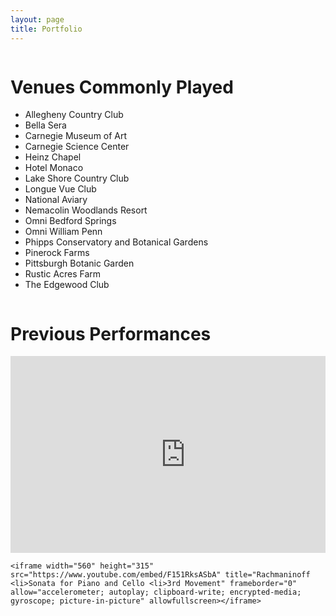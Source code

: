 ```yaml
---
layout: page
title: Portfolio
---
```


<div class="row">
  <div class="column">
  <h1>Venues Commonly Played</h1>
    <ul>
        <li>Allegheny Country Club</li>
        <li>Bella Sera</li>
        <li>Carnegie Museum of Art</li>
        <li>Carnegie Science Center</li>
        <li>Heinz Chapel</li>
        <li>Hotel Monaco</li>
        <li>Lake Shore Country Club</li>
        <li>Longue Vue Club</li>
        <li>National Aviary</li>
        <li>Nemacolin Woodlands Resort</li>
        <li>Omni Bedford Springs</li>
        <li>Omni William Penn</li>
        <li>Phipps Conservatory and Botanical Gardens</li>
        <li>Pinerock Farms</li>
        <li>Pittsburgh Botanic Garden</li>
        <li>Rustic Acres Farm</li>
        <li>The Edgewood Club</li>
    </ul>
  </div>
  <div class="column">
    <h1>Previous Performances</h1>
    <iframe width="560" height="315" src="https://www.youtube.com/embed/sngnFWvjzvY" title="Debussy <li>Piano and Cello Sonata <li>3rd Movement" frameborder="0" allow="accelerometer; autoplay; clipboard-write; encrypted-media; gyroscope; picture-in-picture" allowfullscreen></iframe>

    <iframe width="560" height="315" src="https://www.youtube.com/embed/F151RksASbA" title="Rachmaninoff <li>Sonata for Piano and Cello <li>3rd Movement" frameborder="0" allow="accelerometer; autoplay; clipboard-write; encrypted-media; gyroscope; picture-in-picture" allowfullscreen></iframe>  
  </div>
</div> 